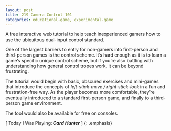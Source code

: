 ```yaml
---
layout: post
title: 219 Camera Control 101
categories: educational-game, experimental-game
---
```

A free interactive web tutorial to help teach inexperienced gamers how to use the ubiquitous dual-input control standard.

One of the largest barriers to entry for non-gamers into first-person and third-person games is the control scheme.  It’s hard enough as it is to learn a game’s specific unique control scheme, but if you’re also battling with understanding how general control tropes work, it can be beyond frustrating.

The tutorial would begin with basic, obscured exercises and mini-games that introduce the concepts of *left-stick-move / right-stick-look* in a fun and frustration-free way.  As the player becomes more comfortable, they’re eventually introduced to a standard first-person game, and finally to a third-person game environment.

The tool would also be available for free on consoles.

[ Today I Was Playing: ***Card Hunter*** ]
{: .emphasis}

